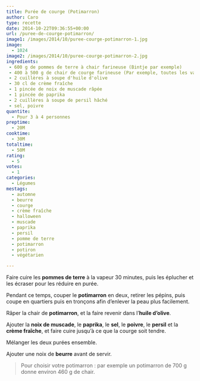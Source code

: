 ```yaml
---
title: Purée de courge (Potimarron)
author: Caro
type: recette
date: 2014-10-22T09:36:55+00:00
url: /puree-de-courge-potimarron/
image1: /images/2014/10/puree-courge-potimarron-1.jpg
image:
  - 1024
image2: /images/2014/10/puree-courge-potimarron-2.jpg
ingredients:
 - 600 g de pommes de terre à chair farineuse (Bintje par exemple)
 - 400 à 500 g de chair de courge farineuse (Par exemple, toutes les variétés de Potimarron conviennent parfaitement)
 - 2 cuillères à soupe d'huile d'olive
 - 30 cl de crème fraîche
 - 1 pincée de noix de muscade râpée
 - 1 pincée de paprika
 - 2 cuillères à soupe de persil hâché
 - sel, poivre
quantite:
  - Pour 3 à 4 personnes
preptime:
  - 20M
cooktime:
  - 30M
totaltime:
  - 50M
rating:
  - 5
votes:
  - 1
categories:
  - Légumes
mestags:
  - automne
  - beurre
  - courge
  - crème fraîche
  - halloween
  - muscade
  - paprika
  - persil
  - pomme de terre
  - potimarron
  - potiron
  - végétarien

---
```

Faire cuire les **pommes de terre** à la vapeur 30 minutes, puis les éplucher et les écraser pour les réduire en purée.

Pendant ce temps, couper le **potimarron** en deux, retirer les pépins, puis coupe en quartiers puis en tronçons afin d&rsquo;enlever la peau plus facilement.

Râper la chair de **potimarron**, et la faire revenir dans l&rsquo;**huile d&rsquo;olive**.

Ajouter la **noix de muscade**, le **paprika**, le **sel**, le **poivre**, le **persil** et la **crème fraîche**, et faire cuire jusqu&rsquo;à ce que la courge soit tendre.

Mélanger les deux purées ensemble.

Ajouter une noix de **beurre** avant de servir.

> Pour choisir votre potimarron : par exemple un potimarron de 700 g donne environ 460 g de chair.

&nbsp;